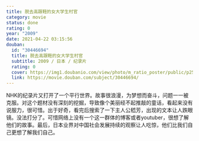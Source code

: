 ```yaml
---
title: 脱去高跟鞋的女大学生村官
category: movie
status: done
rating: 0
year: "2009"
date: 2021-04-22 03:15:56
douban:
  id: "30446694"
  title: 脱去高跟鞋的女大学生村官
  subtitle: 2009 / 日本 / 纪录片
  rating: 0
  cover: https://img1.doubanio.com/view/photo/m_ratio_poster/public/p2554630378.jpg
  link: https://movie.douban.com/subject/30446694/
---
```


NHK的纪录片又打开了一个平行世界。故事很浪漫，为梦想而奋斗，问题一一被克服。对这个题材没有深刻的挖掘，导致像个美丽经不起推敲的童话，看起来没有说服力，很可惜。出于好奇，看完后搜索了一下主人公嵇芳，出现的文本让人跌眼镜。没法打分了。可惜网络上没有一个这一群体的博客或者youtuber，很想了解他们的故事。最后，日本业界对中国社会发展持续的观察让人吃惊，他们比我们自己更想了解我们自己。
